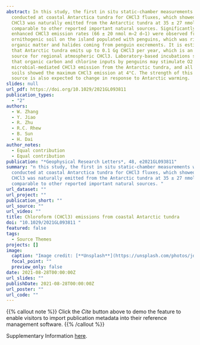 ```yaml
---
abstract: In this study, the first in situ static-chamber measurements were
  conducted at coastal Antarctica tundra for CHCl3 fluxes, which showed that
  CHCl3 was naturally emitted from the Antarctic tundra at 35 ± 27 nmol m−2 d−1,
  comparable to other reported important natural sources. Significantly,
  enhanced CHCl3 emission rates (66 ± 20 nmol m−2 d−1) were observed from
  ornithogenic soil on the island populated with penguins, which was rich in
  organic matter and halides coming from penguin excrements. It is estimated
  that Antarctic tundra emits up to 0.1 Gg CHCl3 per year, which is an important
  source for regional atmospheric CHCl3. Laboratory-based incubations suggested
  that organic carbon and chlorine inputs by penguins may stimulate O2 dependent
  microbial-mediated CHCl3 emission from the Antarctic tundra, and all tundra
  soils showed the maximum CHCl3 emission at 4°C. The strength of this CHCl3
  source is also expected to change in response to Antarctic warming.
slides: null
url_pdf: https://doi.org/10.1029/2021GL093811
publication_types:
  - "2"
authors:
  - W. Zhang
  - Y. Jiao
  - R. Zhu
  - R.C. Rhew
  - B. Sun
  - H. Dai
author_notes:
  - Equal contribution
  - Equal contribution
publication: "*Geophysical Research Letters*, 48, e2021GL093811"
summary: "n this study, the first in situ static-chamber measurements were
  conducted at coastal Antarctica tundra for CHCl3 fluxes, which showed that
  CHCl3 was naturally emitted from the Antarctic tundra at 35 ± 27 nmol m−2 d−1,
  comparable to other reported important natural sources. "
url_dataset: ""
url_project: ""
publication_short: ""
url_source: ""
url_video: ""
title: Chloroform (CHCl3) emissions from coastal Antarctic tundra
doi: "10.1029/2021GL093811 "
featured: false
tags:
  - Source Themes
projects: []
image:
  caption: "Image credit: [**Unsplash**](https://unsplash.com/photos/jdD8gXaTZsc)"
  focal_point: ""
  preview_only: false
date: 2021-08-28T00:00:00Z
url_slides: ""
publishDate: 2021-08-28T00:00:00Z
url_poster: ""
url_code: ""
---
```


{{% callout note %}}
Click the *Cite* button above to demo the feature to enable visitors to import publication metadata into their reference management software.
{{% /callout %}}

Supplementary Information [here](https://agupubs.onlinelibrary.wiley.com/action/downloadSupplement?doi=10.1029%2F2021GL093811&file=2021GL093811-sup-0001-Supporting+Information+SI-S01.pdf).